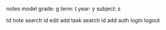 notes
    model
        grade: g
        term: t
        year: y
        subject: s

td
    note
        search
        id
            edit
        add
    task
        search
        id
        add
    auth
        login
        logout
    